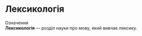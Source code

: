 # Лексикологія

<div class="eoz-wrap">
<span class="eoz">Означення</span>
<div class="eoz-text">
<b>Лексикологiя</b> — роздiл науки про мову, який вивчає лексику.
</div>
</div>